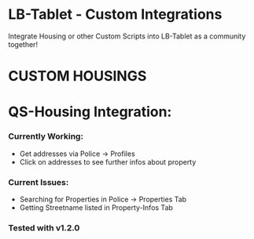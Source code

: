 # LB-Tablet - Custom Integrations
Integrate Housing or other Custom Scripts into LB-Tablet as a community together!

# CUSTOM HOUSINGS
# QS-Housing Integration:
### Currently Working:
- Get addresses via Police -> Profiles
- Click on addresses to see further infos about property

### Current Issues:
- Searching for Properties in Police -> Properties Tab
- Getting Streetname listed in Property-Infos Tab

### Tested with v1.2.0
